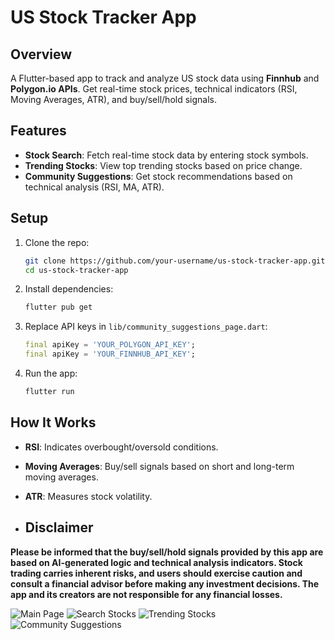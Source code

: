 # US Stock Tracker App

## Overview

A Flutter-based app to track and analyze US stock data using **Finnhub** and **Polygon.io APIs**. Get real-time stock prices, technical indicators (RSI, Moving Averages, ATR), and buy/sell/hold signals.

## Features

- **Stock Search**: Fetch real-time stock data by entering stock symbols.
- **Trending Stocks**: View top trending stocks based on price change.
- **Community Suggestions**: Get stock recommendations based on technical analysis (RSI, MA, ATR).

## Setup

1. Clone the repo:

    ```bash
    git clone https://github.com/your-username/us-stock-tracker-app.git
    cd us-stock-tracker-app
    ```

2. Install dependencies:

    ```bash
    flutter pub get
    ```

3. Replace API keys in `lib/community_suggestions_page.dart`:

    ```dart
    final apiKey = 'YOUR_POLYGON_API_KEY';
    final apiKey = 'YOUR_FINNHUB_API_KEY';
    ```

4. Run the app:

    ```bash
    flutter run
    ```

## How It Works

- **RSI**: Indicates overbought/oversold conditions.
- **Moving Averages**: Buy/sell signals based on short and long-term moving averages.
- **ATR**: Measures stock volatility.

- ## Disclaimer

**Please be informed that the buy/sell/hold signals provided by this app are based on AI-generated logic and technical analysis indicators. Stock trading carries inherent risks, and users should exercise caution and consult a financial advisor before making any investment decisions. The app and its creators are not responsible for any financial losses.**


![Main Page](https://imgur.com/EaYB5rk.png) 
![Search Stocks](https://imgur.com/sa7l6r4.png)
![Trending Stocks](https://imgur.com/gFIV4RZ.png)
![Community Suggestions](https://imgur.com/0M6SAad.png)
